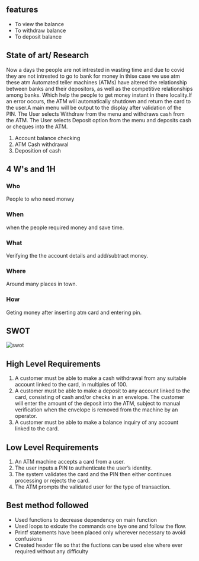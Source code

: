 ## features
- To view the balance
- To withdraw balance
- To deposit balance

## State of art/ Research
Now a days the people are not intrested in wasting time and due to covid they are not intrested to go to bank for money in thise case we use atm these atm Automated teller machines (ATMs) have altered the relationship between banks and their depositors, as well as the competitive relationships among banks. Which help the people to get money instant in there locality.If an error occurs, the ATM will automatically shutdown and return the card to the user.A main menu will be output to the display after validation of the PIN. The User selects Withdraw from the menu and withdraws cash from the ATM. The User selects Deposit option from the menu and deposits cash or cheques into the ATM. 
1. Account balance checking
2. ATM Cash withdrawal
3. Deposition of cash
## 4 W's and 1H
### Who
People to who need monwy
### When
when the people required money and save time.
### What
Verifying the the account details and add/subtract money.
### Where
Around many places in town.
### How
Geting money after inserting atm card and entering pin.
## SWOT
![swot](https://user-images.githubusercontent.com/68550769/153435609-9a1ecdd5-6e61-4c4c-bf72-8b1c5915a0e4.jpg)


## High Level Requirements
1. A customer must be able to make a cash withdrawal from any suitable account linked to the card, in multiples of 100.
2.  A customer must be able to make a deposit to any account linked to the card, consisting of cash and/or checks in an envelope. The customer will enter the amount of the deposit into the ATM, subject to manual verification when the envelope is removed from the machine by an operator. 
3.   A customer must be able to make a balance inquiry of any account linked to the card.

## Low Level Requirements
1. An ATM machine accepts a card from a user.
2. The user inputs a PIN to authenticate the user’s identity.
3. The system validates the card and the PIN then either continues processing or rejects the card.
4. The ATM prompts the validated user for the type of transaction.

## Best method followed
- Used functions to decrease dependency on main function
- Used loops to exicute the commands one bye one and follow the flow.
- Printf statements have been placed only wherever necessary to avoid confusions
- Created header file so that the fuctions can be used else where ever required without any difficulty




